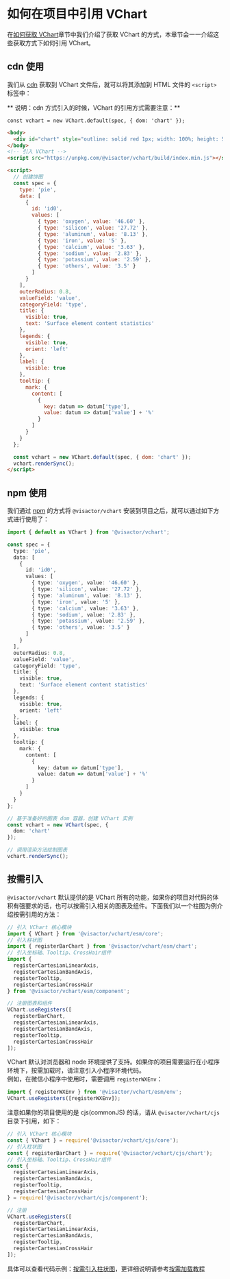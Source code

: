 # 如何在项目中引用 VChart

在[如何获取 VChart](./How_to_Get_VChart)章节中我们介绍了获取 VChart 的方式，本章节会一一介绍这些获取方式下如何引用 VChart。

## cdn 使用

我们从 [cdn](./How_to_Get_VChart#cdn-获取) 获取到 VChart 文件后，就可以将其添加到 HTML 文件的 `<script>` 标签中：

** 说明：cdn 方式引入的时候，VChart 的引用方式需要注意：**

`const vchart = new VChart.default(spec, { dom: 'chart' });`

```html
<body>
  <div id="chart" style="outline: solid red 1px; width: 100%; height: 500px"></div>
</body>
<!-- 引入 VChart -->
<script src="https://unpkg.com/@visactor/vchart/build/index.min.js"></script>

<script>
  // 创建饼图
  const spec = {
    type: 'pie',
    data: [
      {
        id: 'id0',
        values: [
          { type: 'oxygen', value: '46.60' },
          { type: 'silicon', value: '27.72' },
          { type: 'aluminum', value: '8.13' },
          { type: 'iron', value: '5' },
          { type: 'calcium', value: '3.63' },
          { type: 'sodium', value: '2.83' },
          { type: 'potassium', value: '2.59' },
          { type: 'others', value: '3.5' }
        ]
      }
    ],
    outerRadius: 0.8,
    valueField: 'value',
    categoryField: 'type',
    title: {
      visible: true,
      text: 'Surface element content statistics'
    },
    legends: {
      visible: true,
      orient: 'left'
    },
    label: {
      visible: true
    },
    tooltip: {
      mark: {
        content: [
          {
            key: datum => datum['type'],
            value: datum => datum['value'] + '%'
          }
        ]
      }
    }
  };

  const vchart = new VChart.default(spec, { dom: 'chart' });
  vchart.renderSync();
</script>
```

## npm 使用

我们通过 [npm](./How_to_Get_VChart#npm-获取) 的方式将 `@visactor/vchart` 安装到项目之后，就可以通过如下方式进行使用了：

```ts
import { default as VChart } from '@visactor/vchart';

const spec = {
  type: 'pie',
  data: [
    {
      id: 'id0',
      values: [
        { type: 'oxygen', value: '46.60' },
        { type: 'silicon', value: '27.72' },
        { type: 'aluminum', value: '8.13' },
        { type: 'iron', value: '5' },
        { type: 'calcium', value: '3.63' },
        { type: 'sodium', value: '2.83' },
        { type: 'potassium', value: '2.59' },
        { type: 'others', value: '3.5' }
      ]
    }
  ],
  outerRadius: 0.8,
  valueField: 'value',
  categoryField: 'type',
  title: {
    visible: true,
    text: 'Surface element content statistics'
  },
  legends: {
    visible: true,
    orient: 'left'
  },
  label: {
    visible: true
  },
  tooltip: {
    mark: {
      content: [
        {
          key: datum => datum['type'],
          value: datum => datum['value'] + '%'
        }
      ]
    }
  }
};

// 基于准备好的图表 dom 容器，创建 VChart 实例
const vchart = new VChart(spec, {
  dom: 'chart'
});

// 调用渲染方法绘制图表
vchart.renderSync();
```

## 按需引入

`@visactor/vchart` 默认提供的是 VChart 所有的功能，如果你的项目对代码的体积有强要求的话，也可以按需引入相关的图表及组件。下面我们以一个柱图为例介绍按需引用的方法：

```ts
// 引入 VChart 核心模块
import { VChart } from '@visactor/vchart/esm/core';
// 引入柱状图
import { registerBarChart } from '@visactor/vchart/esm/chart';
// 引入坐标轴、Tooltip、CrossHair组件
import {
  registerCartesianLinearAxis,
  registerCartesianBandAxis,
  registerTooltip,
  registerCartesianCrossHair
} from '@visactor/vchart/esm/component';

// 注册图表和组件
VChart.useRegisters([
  registerBarChart,
  registerCartesianLinearAxis,
  registerCartesianBandAxis,
  registerTooltip,
  registerCartesianCrossHair
]);
```

VChart 默认对浏览器和 node 环境提供了支持。如果你的项目需要运行在小程序环境下，按需加载时，请注意引入小程序环境代码。  
例如，在微信小程序中使用时，需要调用 `registerWXEnv`：

```ts
import { registerWXEnv } from '@visactor/vchart/esm/env';
VChart.useRegisters([registerWXEnv]);
```

注意如果你的项目使用的是 cjs(commonJS) 的话，请从 `@visactor/vchart/cjs` 目录下引用，如下：

```js
// 引入 VChart 核心模块
const { VChart } = require('@visactor/vchart/cjs/core');
// 引入柱状图
const { registerBarChart } = require('@visactor/vchart/cjs/chart');
// 引入坐标轴、Tooltip、CrossHair组件
const {
  registerCartesianLinearAxis,
  registerCartesianBandAxis,
  registerTooltip,
  registerCartesianCrossHair
} = require('@visactor/vchart/cjs/component');

// 注册
VChart.useRegisters([
  registerBarChart,
  registerCartesianLinearAxis,
  registerCartesianBandAxis,
  registerTooltip,
  registerCartesianCrossHair
]);
```

具体可以查看代码示例：[按需引入柱状图](https://codesandbox.io/s/the-example-of-visactor-vcharts-shrinking-bundle-size-4gsdfn)，更详细说明请参考[按需加载教程](/vchart/guide/tutorial_docs/Load_on_Demand)
